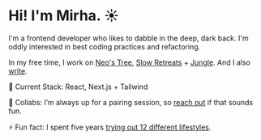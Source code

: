 # Hi! I'm Mirha. ☀️

I'm a frontend developer who likes to dabble in the deep, dark back. I'm oddly interested in best coding practices and refactoring.

In my free time, I work on [Neo's Tree](https://www.neostree.com), [Slow Retreats](http://slow-retreats.vercel.app/) + [Jungle](https://next-jungle.vercel.app/). And I also [write](https://www.mirhamasala.com).

🥞 Current Stack: React, Next.js + Tailwind

👯 Collabs: I’m always up for a pairing session, so [reach out](https://www.mirhamasala.com/contact) if that sounds fun.

⚡ Fun fact: I spent five years [trying out 12 different lifestyles](https://www.thespinoffproject.com).
